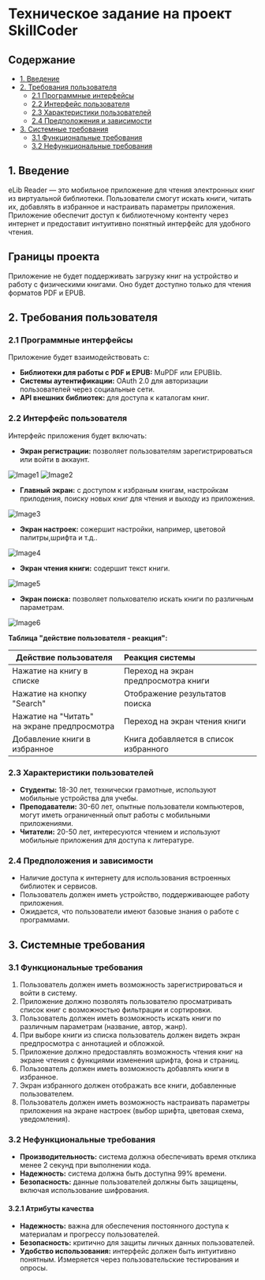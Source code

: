 # Техническое задание на проект SkillCoder

## Содержание

- [1. Введение](#1-введение)
- [2. Требования пользователя](#2-требования-пользователя)
  - [2.1 Программные интерфейсы](#21-программные-интерфейсы)
  - [2.2 Интерфейс пользователя](#22-интерфейс-пользователя)
  - [2.3 Характеристики пользователей](#23-характеристики-пользователей)
  - [2.4 Предположения и зависимости](#24-предположения-и-зависимости)
- [3. Системные требования](#3-системные-требования)
  - [3.1 Функциональные требования](#31-функциональные-требования)
  - [3.2 Нефункциональные требования](#32-нефункциональные-требования)

## 1. Введение

eLib Reader — это мобильное приложение для чтения электронных книг из виртуальной библиотеки. Пользователи смогут искать книги, читать их, добавлять
в избранное и настраивать параметры приложения. Приложение обеспечит доступ к библиотечному контенту через интернет и предоставит интуитивно понятный
интерфейс для удобного чтения.

## Границы проекта
Приложение не будет поддерживать загрузку книг на устройство и работу с физическими книгами. Оно будет доступно только для чтения форматов PDF и EPUB.

## 2. Требования пользователя

### 2.1 Программные интерфейсы

Приложение будет взаимодействовать с:
- **Библиотеки для работы с PDF и EPUB:** MuPDF или EPUBlib.
- **Системы аутентификации:**  OAuth 2.0 для авторизации пользователей через социальные сети.
- **API внешних библиотек:** для доступа к каталогам книг.
### 2.2 Интерфейс пользователя

Интерфейс приложения будет включать:
- **Экран регистрации:** позволяет пользователям зарегистрироваться или войти в аккаунт.

![Image1](https://github.com/PahanHvesco/SkillCoder/blob/master/docs/mocaps/New%20Mockup%201.png)
![Image2](https://github.com/PahanHvesco/SkillCoder/blob/master/docs/mocaps/New%20Mockup%202.png)
- **Главный экран:** с доступом к избраным книгам, настройкам прилодения, поиску новых книг для чтения и выходу из приложения.

![Image3](https://github.com/PahanHvesco/SkillCoder/blob/master/docs/mocaps/New%20Mockup%203.png)
- **Экран настроек:** сожершит настройки, например, цветовой палитры,шрифта и т.д..

![Image4](https://github.com/PahanHvesco/SkillCoder/blob/master/docs/mocaps/New%20Mockup%204.png)
- **Экран чтения книги:** содершит текст книги.

![Image5](https://github.com/PahanHvesco/SkillCoder/blob/master/docs/mocaps/New%20Mockup%205.png)
- **Экран поиска:** позволяет польхователю искать книги по различным параметрам.

![Image6](https://github.com/PahanHvesco/SkillCoder/blob/master/docs/mocaps/New%20Mockup%206.png)

**Таблица "действие пользователя - реакция":**

| Действие пользователя                            | Реакция системы                     |
|--------------------------------------------------|:------------------------------------|
| Нажатие на книгу в списке                        | Переход на экран предпросмотра книги|
| Нажатие на кнопку "Search"                       | Отображение результатов поиска      |
| Нажатие на "Читать" <br/>на экране предпросмотра | Переход на экран чтения книги   |
| Добавление книги в избранное                     | Книга добавляется в список избранного    |

### 2.3 Характеристики пользователей

- **Студенты:** 18-30 лет, технически грамотные, используют мобильные устройства для учебы.
- **Преподаватели:** 30-60 лет, опытные пользователи компьютеров, могут иметь ограниченный опыт работы с мобильными приложениями.
- **Читатели:** 20-50 лет, интересуются чтением и используют мобильные приложения для доступа к литературе.

### 2.4 Предположения и зависимости

- Наличие доступа к интернету для использования встроенных библиотек и сервисов.
- Пользователь должен иметь устройство, поддерживающее работу приложения.
- Ожидается, что пользователи имеют базовые знания о работе с программами.

## 3. Системные требования

### 3.1 Функциональные требования

1. Пользователь должен иметь возможность зарегистрироваться и войти в систему.
2. Приложение должно позволять пользователю просматривать список книг с возможностью фильтрации и сортировки.
3. Пользователь должен иметь возможность искать книги по различным параметрам (название, автор, жанр).
4. При выборе книги из списка пользователь должен видеть экран предпросмотра с аннотацией и обложкой.
5. Приложение должно предоставлять возможность чтения книг на экране чтения с функциями изменения шрифта, фона и страниц.
6. Пользователь должен иметь возможность добавлять книги в избранное.
7. Экран избранного должен отображать все книги, добавленные пользователем.
8. Пользователь должен иметь возможность настраивать параметры приложения на экране настроек (выбор шрифта, цветовая схема, уведомления).

### 3.2 Нефункциональные требования

- **Производительность:** система должна обеспечивать время отклика менее 2 секунд при выполнении кода.
- **Надежность:** система должна быть доступна 99% времени.
- **Безопасность:** данные пользователей должны быть защищены, включая использование шифрования.

#### 3.2.1 Атрибуты качества

- **Надежность:** важна для обеспечения постоянного доступа к материалам и прогрессу пользователей.
- **Безопасность:** критично для защиты личных данных пользователей.
- **Удобство использования:** интерфейс должен быть интуитивно понятным. Измеряется через пользовательские тестирования и опросы.